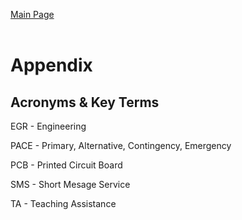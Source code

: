 [Main Page](../Title.md)<br><br>

# Appendix
## Acronyms & Key Terms

 EGR - Engineering

PACE - Primary, Alternative, Contingency, Emergency
 
 PCB - Printed Circuit Board

 SMS - Short Mesage Service

 TA - Teaching Assistance
